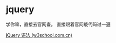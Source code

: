# jquery

学你嘛，直接去官网查。 直接跟着官网敲代码过一遍

[jQuery 语法 (w3school.com.cn)](https://www.w3school.com.cn/jquery/jquery_syntax.asp)


